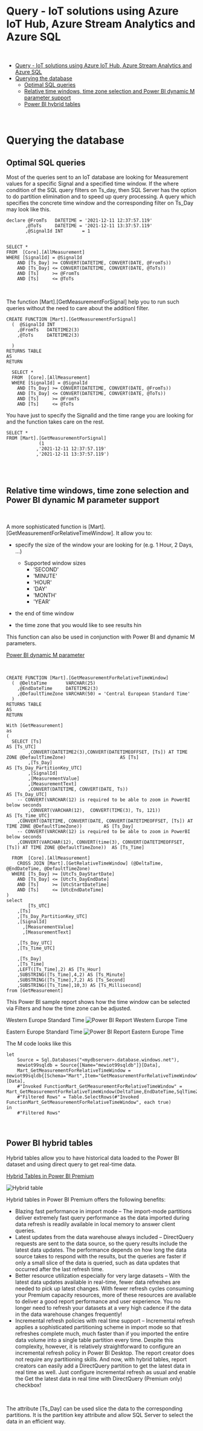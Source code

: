 Query - IoT solutions using Azure IoT Hub, Azure Stream Analytics and Azure SQL
=======================================================================
<br/>


- [Query - IoT solutions using Azure IoT Hub, Azure Stream Analytics and Azure SQL](#query---iot-solutions-using-azure-iot-hub-azure-stream-analytics-and-azure-sql)
- [Querying the database](#querying-the-database)
  - [Optimal SQL queries](#optimal-sql-queries)
  - [Relative time windows, time zone selection and Power BI dynamic M parameter support](#relative-time-windows-time-zone-selection-and-power-bi-dynamic-m-parameter-support)
  - [Power BI hybrid tables](#power-bi-hybrid-tables)


<br/>


# Querying the database # 

## Optimal SQL queries ##

Most of the queries sent to an IoT database are looking for Measurement values for a specific Signal and a specified time window. 
If the where condition of the SQL query filters on Ts_day, then SQL Server has the option to do partition elimination and to speed up query processing. 
A query which specifies the concrete time window and the corresponding filter on Ts_Day may look like this.

    declare @FromTs   DATETIME = '2021-12-11 12:37:57.119'
           ,@ToTs     DATETIME = '2021-12-11 13:37:57.119'
           ,@SignalId INT       = 1


    SELECT *
    FROM  [Core].[AllMeasurement]
    WHERE [SignalId] = @SignalId
        AND [Ts_Day] >= CONVERT(DATETIME, CONVERT(DATE, @FromTs))  
        AND [Ts_Day] <= CONVERT(DATETIME, CONVERT(DATE, @ToTs))   
        AND [Ts]     >= @FromTs
        AND [Ts]     <= @ToTs

<br/>

The function [Mart].[GetMeasurementForSignal] help you to run such queries without the need to care about the additionl filter.

    CREATE FUNCTION [Mart].[GetMeasurementForSignal] 
      (  @SignalId INT
        ,@FromTs   DATETIME2(3) 
        ,@ToTs     DATETIME2(3) 
        
      )
    RETURNS TABLE
    AS 
    RETURN 

      SELECT *
      FROM  [Core].[AllMeasurement]
      WHERE [SignalId] = @SignalId
        AND [Ts_Day] >= CONVERT(DATETIME, CONVERT(DATE, @FromTs)) 
        AND [Ts_Day] <= CONVERT(DATETIME, CONVERT(DATE, @ToTs)) 
        AND [Ts]     >= @FromTs
        AND [Ts]     <= @ToTs

You have just to specify the SignalId and the time range you are looking for and the function takes care on the rest.

    SELECT * 
    FROM [Mart].[GetMeasurementForSignal]   
                (1 
               ,'2021-12-11 12:37:57.119'
               ,'2021-12-11 13:37:57.119')

<br/>
<br/>

## Relative time windows, time zone selection and Power BI dynamic M parameter support ##

<br/>

A more sophisticated function is [Mart].[GetMeasurementForRelativeTimeWindow]. It allow you to: <br/>

* specify the size of the window your are looking for (e.g. 1 Hour, 2 Days, ...)
  * Supported window sizes
    * 'SECOND'
    * 'MINUTE'
    * 'HOUR'
    * 'DAY'
    * 'MONTH'
    * 'YEAR' 
 
* the end of time window
* the time zone that you would like to see results hin
  
This function can also be used in conjunction with Power BI and dynamic M parameters.

[Power BI dynamic M parameter](https://docs.microsoft.com/en-us/power-bi/connect-data/desktop-dynamic-m-query-parameters)

<br/>


    CREATE FUNCTION [Mart].[GetMeasurementForRelativeTimeWindow] 
      (  @DeltaTime       VARCHAR(25)
        ,@EndDateTime     DATETIME2(3) 
        ,@DefaultTimeZone VARCHAR(50) = 'Central European Standard Time' 
      )
    RETURNS TABLE
    AS 
    RETURN 

    With [GetMeasurement]
    as
    (
      SELECT [Ts]                                                                                                 AS [Ts_UTC]
            ,CONVERT(DATETIME2(3),CONVERT(DATETIMEOFFSET, [Ts]) AT TIME ZONE @DefaultTimeZone)                    AS [Ts]
            ,[Ts_Day]                                                                                             AS [Ts_Day_PartitionKey_UTC]
            ,[SignalId]
            ,[MeasurementValue]
            ,[MeasurementText]
            ,CONVERT(DATETIME, CONVERT(DATE, Ts))                                                                 AS [Ts_Day_UTC]
        -- CONVERT(VARCHAR(12) is required to be able to zoom in PowerBI below seconds
            ,CONVERT(VARCHAR(12),  CONVERT(TIME(3), Ts, 121))                                                     AS [Ts_Time_UTC]
        ,CONVERT(DATETIME, CONVERT(DATE, CONVERT(DATETIMEOFFSET, [Ts]) AT TIME ZONE @DefaultTimeZone))        AS [Ts_Day]
        -- CONVERT(VARCHAR(12) is required to be able to zoom in PowerBI below seconds
        ,CONVERT(VARCHAR(12), CONVERT(time(3), CONVERT(DATETIMEOFFSET, [Ts]) AT TIME ZONE @DefaultTimeZone))  AS [Ts_Time]

      FROM  [Core].[AllMeasurement]
        CROSS JOIN [Mart].[GetRelativeTimeWindow] (@DeltaTime, @EndDateTime, @DefaultTimeZone)
      WHERE [Ts_Day] >= [UtcTs_DayStartDate] 
        AND [Ts_Day] <= [UtcTs_DayEndDate]
        AND [Ts]     >= [UtcStartDateTime]
        AND [Ts]     <= [UtcEndDateTime]
    )
    select 
            [Ts_UTC]
        ,[Ts]
        ,[Ts_Day_PartitionKey_UTC]
        ,[SignalId]
          ,[MeasurementValue]
          ,[MeasurementText]
        
        ,[Ts_Day_UTC]
        ,[Ts_Time_UTC]

        ,[Ts_Day]
        ,[Ts_Time]
        ,LEFT([Ts_Time],2) AS [Ts_Hour]
        ,SUBSTRING([Ts_Time],4,2) AS [Ts_Minute]
        ,SUBSTRING([Ts_Time],7,2) AS [Ts_Second]
        ,SUBSTRING([Ts_Time],10,3) AS [Ts_Millisecond]
    from [GetMeasurement]


This Power BI sample report shows how the time window can be selected via Filters and how the time zone can be adjusted.

Western Europe Standard Time
![Power BI Report Western Europe Time](media/80_01_PowerBiDynamicM01.png)

Eastern Europe Standard Time
![Power BI Report Eastern Europe Time](media/80_01_PowerBiDynamicM02.png)


The M code looks like this

    let
        Source = Sql.Databases("<mydbserver>.database.windows.net"),
        mewiot99sqldb = Source{[Name="mewiot99sqldb"]}[Data],
        Mart_GetMeasurementForRelativeTimeWindow = mewiot99sqldb{[Schema="Mart",Item="GetMeasurementForRelativeTimeWindow"]}[Data],
        #"Invoked FunctionMart_GetMeasurementForRelativeTimeWindow" = Mart_GetMeasurementForRelativeTimeWindow(DeltaTime,EndDateTime,SqlTimeZone),
        #"Filtered Rows" = Table.SelectRows(#"Invoked FunctionMart_GetMeasurementForRelativeTimeWindow", each true)
    in
        #"Filtered Rows"

<br/>

## Power BI hybrid tables ##

Hybrid tables allow you to have historical data loaded to the Power BI dataset and using direct query to get real-time data. 

[Hybrid Tables in Power BI Premium](https://powerbi.microsoft.com/en-my/blog/announcing-public-preview-of-hybrid-tables-in-power-bi-premium/)

![Hybrid table](media/80_10_HybridTablesPowerBI.gif)

Hybrid tables in Power BI Premium offers the following benefits:

* Blazing fast performance in import mode – The import-mode partitions deliver extremely fast query performance as the data imported during data refresh is readily available in local memory to answer client queries.
* Latest updates from the data warehouse always included – DirectQuery requests are sent to the data source, so the query results include the latest data updates. The performance depends on how long the data source takes to respond with the results, but the queries are faster if only a small slice of the data is queried, such as data updates that occurred after the last refresh time.
* Better resource utilization especially for very large datasets – With the latest data updates available in real-time, fewer data refreshes are needed to pick up latest changes. With fewer refresh cycles consuming your Premium capacity resources, more of these resources are available to deliver a good report performance and user experience. You no longer need to refresh your datasets at a very high cadence if the data in the data warehouse changes frequently!
* Incremental refresh policies with real time support – Incremental refresh applies a sophisticated partitioning scheme in import mode so that refreshes complete much, much faster than if you imported the entire data volume into a single table partition every time. Despite this complexity, however, it is relatively straightforward to configure an incremental refresh policy in Power BI Desktop. The report creator does not require any partitioning skills. And now, with hybrid tables, report creators can easily add a DirectQuery partition to get the latest data in real time as well. Just configure incremental refresh as usual and enable the Get the latest data in real time with DirectQuery (Premium only) checkbox!

<br/>

The attribute [Ts_Day] can be used slice the data to the corresponding partitions. It is the partition key attribute and allow SQL Server to select the data in an efficient way.
